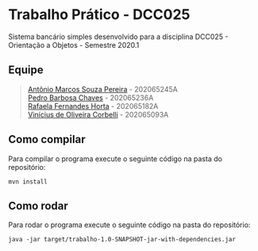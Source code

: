 # Trabalho Prático - DCC025

Sistema bancário simples desenvolvido para a disciplina DCC025 - Orientação a Objetos - Semestre 2020.1

## Equipe

> [Antônio Marcos Souza Pereira](https://github.com/antoniomarcossouza) - 202065245A\
> [Pedro Barbosa Chaves](https://github.com/PedroBChaves) - 202065236A\
> [Rafaela Fernandes Horta](https://github.com/rafafhorta) - 202065182A\
> [Vinícius de Oliveira Corbelli](https://github.com/ViniciusCorbelli) - 202065093A

## Como compilar

Para compilar o programa execute o seguinte código na pasta do repositório:

```
mvn install
```

## Como rodar

Para rodar o programa execute o seguinte código na pasta do repositório:

```
java -jar target/trabalho-1.0-SNAPSHOT-jar-with-dependencies.jar
```
